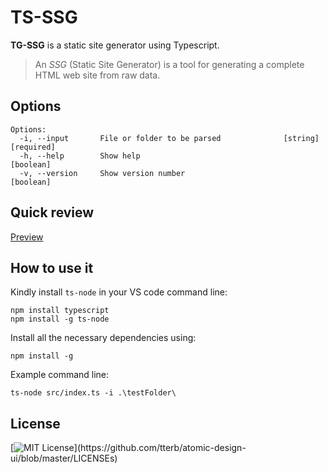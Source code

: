 # TS-SSG

**TG-SSG** is a static site generator using Typescript.

> An _SSG_ (Static Site Generator) is a tool for generating a complete HTML web site from raw data.

## Options

```
Options:
  -i, --input       File or folder to be parsed              [string] [required]
  -h, --help        Show help                                          [boolean]
  -v, --version     Show version number                                [boolean]
```

## Quick review

[Preview](https://beamazedvariable.github.io/TS-SSG/)

## How to use it

Kindly install `ts-node` in your VS code command line:

```
npm install typescript
npm install -g ts-node
```

Install all the necessary dependencies using:

```
npm install -g
```

Example command line:

```
ts-node src/index.ts -i .\testFolder\
```

## License

[![MIT License](https://img.shields.io/apm/l/atomic-design-ui.svg?)](https://github.com/tterb/atomic-design-ui/blob/master/LICENSEs)
